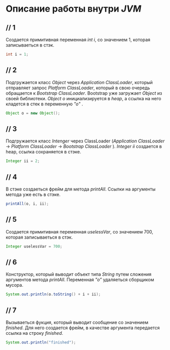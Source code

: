 
# Описание работы внутри *JVM*
## // 1
Создается примитивная переменная *int i*, cо значением 1, которая записываеться в стэк. 
```java
int i = 1; 
```

## // 2
 Подгружается класс *Object* через *Application ClassLoader*, который отправляет запрос 
*Platform ClassLoader*, который в свою очередь обращается к *Bootstrap ClassLoader*. Bootstrap 
уже загружает *Object* из своей библиотеки. *Object о* инициализируется в *heap*, а ссылка на 
него кладется в стек в переменную *"о"* .

```java
Object o = new Object();
```

## // 3
Подгружается класс *Intenger* через ClassLoader (*Application ClassLoader* -> *Platform ClassLoader* -> *Bootstrap ClassLoader* ).
*Integer ii* создается в heap, cсылка сохраняется в стэке.

```java
Integer ii = 2; 
```

## // 4
В стэке создаеться фрейм для метода *printAll*. Ссылки на аргументы метода уже есть в стэке.
```java
printAll(o, i, ii);
```

## // 5
Создается примитивная переменная *uselessVar*, cо значением 700, которая записываеться в стэк.


```java
Integer uselessVar = 700;
```
## // 6

Конструктор, который выводит объект типа *String* путем сложения аргументов метода *printAll*.
Переменная *"о"* удаляеться сборщиком мусора.
```java
System.out.println(o.toString() + i + ii);
```
##  // 7

Вызываеться фукция, который выводит сообщение со значением *finished*. Для него создается фрейм,
в качестве аргумента передается ссылка на строку *finished*.

```java
System.out.println("finished");
```

